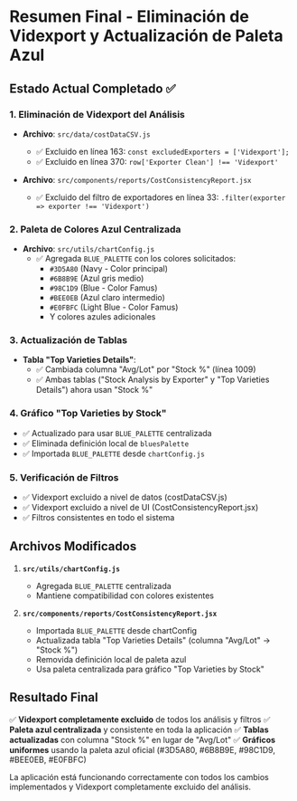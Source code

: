# Resumen Final - Eliminación de Videxport y Actualización de Paleta Azul

## Estado Actual Completado ✅

### 1. Eliminación de Videxport del Análisis
- **Archivo**: `src/data/costDataCSV.js`
  - ✅ Excluido en línea 163: `const excludedExporters = ['Videxport'];`
  - ✅ Excluido en línea 370: `row['Exporter Clean'] !== 'Videxport'`

- **Archivo**: `src/components/reports/CostConsistencyReport.jsx`
  - ✅ Excluido del filtro de exportadores en línea 33: `.filter(exporter => exporter !== 'Videxport')`

### 2. Paleta de Colores Azul Centralizada
- **Archivo**: `src/utils/chartConfig.js`
  - ✅ Agregada `BLUE_PALETTE` con los colores solicitados:
    - `#3D5A80` (Navy - Color principal)
    - `#6B8B9E` (Azul gris medio)
    - `#98C1D9` (Blue - Color Famus)
    - `#BEE0EB` (Azul claro intermedio)
    - `#E0FBFC` (Light Blue - Color Famus)
    - Y colores azules adicionales

### 3. Actualización de Tablas
- **Tabla "Top Varieties Details"**:
  - ✅ Cambiada columna "Avg/Lot" por "Stock %" (línea 1009)
  - ✅ Ambas tablas ("Stock Analysis by Exporter" y "Top Varieties Details") ahora usan "Stock %"

### 4. Gráfico "Top Varieties by Stock"
- ✅ Actualizado para usar `BLUE_PALETTE` centralizada
- ✅ Eliminada definición local de `bluesPalette`
- ✅ Importada `BLUE_PALETTE` desde `chartConfig.js`

### 5. Verificación de Filtros
- ✅ Videxport excluido a nivel de datos (costDataCSV.js)
- ✅ Videxport excluido a nivel de UI (CostConsistencyReport.jsx)
- ✅ Filtros consistentes en todo el sistema

## Archivos Modificados

1. **`src/utils/chartConfig.js`**
   - Agregada `BLUE_PALETTE` centralizada
   - Mantiene compatibilidad con colores existentes

2. **`src/components/reports/CostConsistencyReport.jsx`**
   - Importada `BLUE_PALETTE` desde chartConfig
   - Actualizada tabla "Top Varieties Details" (columna "Avg/Lot" → "Stock %")
   - Removida definición local de paleta azul
   - Usa paleta centralizada para gráfico "Top Varieties by Stock"

## Resultado Final

✅ **Videxport completamente excluido** de todos los análisis y filtros
✅ **Paleta azul centralizada** y consistente en toda la aplicación
✅ **Tablas actualizadas** con columna "Stock %" en lugar de "Avg/Lot"
✅ **Gráficos uniformes** usando la paleta azul oficial (#3D5A80, #6B8B9E, #98C1D9, #BEE0EB, #E0FBFC)

La aplicación está funcionando correctamente con todos los cambios implementados y Videxport completamente excluido del análisis.

